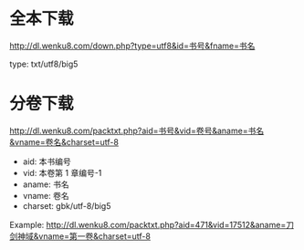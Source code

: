 # 全本下载

http://dl.wenku8.com/down.php?type=utf8&id=书号&fname=书名

type: txt/utf8/big5

# 分卷下载

http://dl.wenku8.com/packtxt.php?aid=书号&vid=卷号&aname=书名&vname=卷名&charset=utf-8

- aid: 本书编号
- vid: 本卷第 1 章编号-1
- aname: 书名
- vname: 卷名
- charset: gbk/utf-8/big5

Example: http://dl.wenku8.com/packtxt.php?aid=471&vid=17512&aname=刀剑神域&vname=第一卷&charset=utf-8
